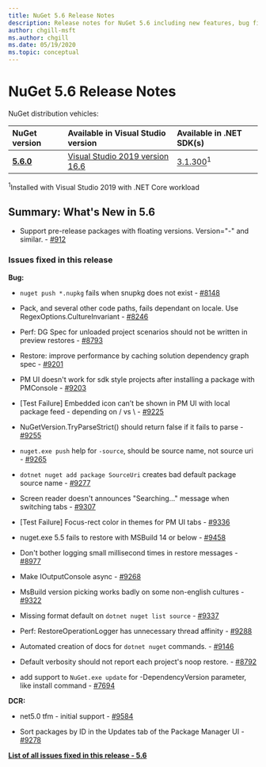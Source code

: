 ```yaml
---
title: NuGet 5.6 Release Notes
description: Release notes for NuGet 5.6 including new features, bug fixes, and DCRs.
author: chgill-msft
ms.author: chgill
ms.date: 05/19/2020
ms.topic: conceptual
---
```


# NuGet 5.6 Release Notes

NuGet distribution vehicles:

| NuGet version | Available in Visual Studio version| Available in .NET SDK(s)|
|:---|:---|:---|
| [**5.6.0**](https://nuget.org/downloads) | [Visual Studio 2019 version 16.6](https://visualstudio.microsoft.com/downloads/) | [3.1.300](https://dotnet.microsoft.com/download/dotnet-core/3.1)<sup>1</sup> |

<sup>1</sup>Installed with Visual Studio 2019 with .NET Core workload

## Summary: What's New in 5.6

* Support pre-release packages with floating versions. Version="*-*" and similar. - [#912](https://github.com/NuGet/Home/issues/912)

### Issues fixed in this release

**Bug:**

* `nuget push *.nupkg` fails when snupkg does not exist - [#8148](https://github.com/NuGet/Home/issues/8148)


* Pack, and several other code paths, fails dependant on locale. Use RegexOptions.CultureInvariant - [#8246](https://github.com/NuGet/Home/issues/8246)

* Perf: DG Spec for unloaded project scenarios should not be written in preview restores - [#8793](https://github.com/NuGet/Home/issues/8793)

* Restore:  improve performance by caching solution dependency graph spec - [#9201](https://github.com/NuGet/Home/issues/9201)

* PM UI doesn't work for sdk style projects after installing a package with PMConsole - [#9203](https://github.com/NuGet/Home/issues/9203)

* [Test Failure] Embedded icon can’t be shown in PM UI with local package feed - depending on / vs \ - [#9225](https://github.com/NuGet/Home/issues/9225)

* NuGetVersion.TryParseStrict() should return false if it fails to parse - [#9255](https://github.com/NuGet/Home/issues/9255)

* `nuget.exe push` help for `-source`, should be source name, not source uri - [#9265](https://github.com/NuGet/Home/issues/9265)

* `dotnet nuget add package SourceUri`  creates bad default package source name - [#9277](https://github.com/NuGet/Home/issues/9277)

* Screen reader doesn't announces "Searching..." message when switching tabs - [#9307](https://github.com/NuGet/Home/issues/9307)

* [Test Failure] Focus-rect color in themes for PM UI tabs - [#9336](https://github.com/NuGet/Home/issues/9336)

* nuget.exe 5.5 fails to restore with MSBuild 14 or below - [#9458](https://github.com/NuGet/Home/issues/9458)

* Don't bother logging small millisecond times in restore messages - [#8977](https://github.com/NuGet/Home/issues/8977)

* Make IOutputConsole async - [#9268](https://github.com/NuGet/Home/issues/9268)

* MsBuild version picking works badly on some non-english cultures - [#9322](https://github.com/NuGet/Home/issues/9322)

* Missing format default on `dotnet nuget list source` - [#9337](https://github.com/NuGet/Home/issues/9337)

* Perf: RestoreOperationLogger has unnecessary thread affinity - [#9288](https://github.com/NuGet/Home/issues/9288)

* Automated creation of docs for `dotnet nuget` commands. - [#9146](https://github.com/NuGet/Home/issues/9146)

* Default verbosity should not report each project's noop restore. - [#8792](https://github.com/NuGet/Home/issues/8792)

* add support to `NuGet.exe update` for -DependencyVersion parameter, like install command - [#7694](https://github.com/NuGet/Home/issues/7694)


**DCR:**

* net5.0 tfm - initial support - [#9584](https://github.com/NuGet/Home/issues/9584)

* Sort packages by ID in the Updates tab of the Package Manager UI - [#9278](https://github.com/NuGet/Home/issues/9278)


**[List of all issues fixed in this release - 5.6](https://app.zenhub.com/workspaces/nuget-client-team-55aec9a240305cf007585881/reports/release?release=5e3b2080c4b30708e48bf9f3)**
